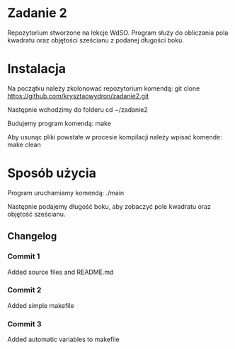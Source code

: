 # Zadanie 2
Repozytorium stworzone na lekcje WdSO. Program służy do obliczania pola kwadratu oraz objętości sześcianu z podanej długości boku.

# Instalacja
Na początku należy zkolonować repozytorium komendą:
git clone https://github.com/krysztaowydron/zadanie2.git

Następnie wchodzimy do folderu
cd ~/zadanie2

Budujemy program komendą:
make

Aby usunąc pliki powstałe w procesie kompilacji należy wpisać komende:
make clean

# Sposób użycia
Program uruchamiamy komendą:
./main

Następnie podajemy długość boku, aby zobaczyć pole kwadratu oraz objętość sześcianu.

## Changelog
### Commit 1 
Added source files and README.md
### Commit 2 
Added simple makefile
### Commit 3 
Added automatic variables to makefile
